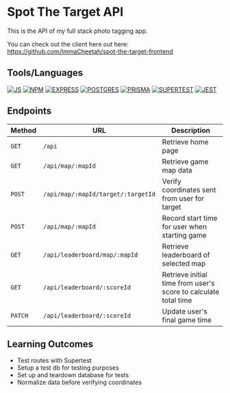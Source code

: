 # Spot The Target API

This is the API of my full stack photo tagging app.

You can check out the client here out here: https://github.com/ImmaCheetah/spot-the-target-frontend

## Tools/Languages

[![JS](https://img.shields.io/badge/-JAVASCRIPT-000?style=for-the-badge&logo=javascript&logoColor=F0DB4F)](#) [![NPM](https://img.shields.io/badge/-npm-000?style=for-the-badge&logo=npm)](#) [![EXPRESS](https://img.shields.io/badge/-express-000?style=for-the-badge&logo=express)](#) 
[![POSTGRES](https://img.shields.io/badge/postgres-black?style=for-the-badge&logo=postgresql&)](#)
[![PRISMA](https://img.shields.io/badge/prisma-black?style=for-the-badge&logo=prisma&)](#)
[![SUPERTEST](https://img.shields.io/badge/supertest-black?style=for-the-badge&logo=supertets&)](#)
[![JEST](https://img.shields.io/badge/jest-black?style=for-the-badge&logo=jest&)](#)

## Endpoints

| Method   | URL                                      | Description                              |
| -------- | ---------------------------------------- | ---------------------------------------- |
| `GET`    | `/api`                                   | Retrieve home page                       |
| `GET`    | `/api/map/:mapId`                        | Retrieve game map data                       |
| `POST`   | `/api/map/:mapId/target/:targetId`       | Verify coordinates sent from user for target   |
| `POST`   | `/api/map/:mapId`                        | Record start time for user when starting game  |
| `GET`    | `/api/leaderboard/map/:mapId`            | Retrieve leaderboard of selected map  |
| `GET`    | `/api/leaderboard/:scoreId`              | Retrieve initial time from user's score to calculate total time  |
| `PATCH`  | `/api/leaderboard/:scoreId`              | Update user's final game time |

## Learning Outcomes
- Test routes with Supertest
- Setup a test db for testing purposes
- Set up and teardown database for tests
- Normalize data before verifying coordinates

